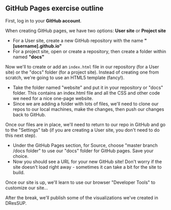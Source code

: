 ## GitHub Pages exercise outline

First, log in to your **GitHub account**.

When creating GitHub pages, we have two options: **User site** or **Project site**
  * For a User site, create a new GitHub repository with the name **"[username].github.io"**
  * For a project site, open or create a repository, then create a folder within named **"docs"**

Now we'll to create or add an `index.html` file in our repository (for a User site) or the "docs" folder (for a project site). Instead of creating one from scratch, we're going to use an HTML5 template (fancy!).
  * Take the folder named "website" and put it in your repository or "docs" folder. This contains an index.html file and all the CSS and other code we need for a nice one-page website. 
  * Since we are adding a folder with lots of files, we'll need to clone our repos to our local machines, make the changes, then push our changes back to GitHub.

Once our files are in place, we'll need to return to our repo in GitHub and go to the "Settings" tab (if you are creating a User site, you don't need to do this next step).
  * Under the GitHub Pages section, for Source, choose "master branch /docs folder" to use our "docs" folder for GitHub pages. Save your choice.
  * Now you should see a URL for your new GitHub site! Don't worry if the site doesn't load right away - sometimes it can take a bit for the site to build.

Once our site is up, we'll learn to use our browser "Developer Tools" to customize our site...

After the break, we'll publish some of the visualizations we've created in DResSUP.

